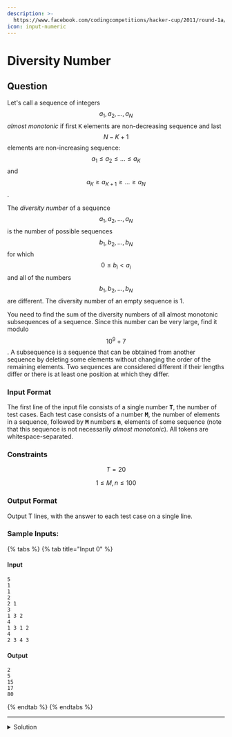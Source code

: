 ```yaml
---
description: >-
  https://www.facebook.com/codingcompetitions/hacker-cup/2011/round-1a/problems/A
icon: input-numeric
---
```


# Diversity Number

## Question

Let's call a sequence of integers $$a_1,a_2,...,a_N$$ _almost monotonic_ if first <kbd>K</kbd> elements are non-decreasing sequence and last $$N-K+1$$ elements are non-increasing sequence: $$a_1\le a_2≤...≤a_K$$ and $$a_K≥a_{K+1}≥...≥a_N$$.

The _diversity number_ of a sequence $$a_1,a_2,...,a_N$$ is the number of possible sequences $$b_1,b_2,...,b_N$$  for which $$0≤b_i<a_i$$ and all of the numbers $$b_1,b_2,...,b_N$$ are different. The diversity number of an empty sequence is 1.

You need to find the sum of the diversity numbers of all almost monotonic subsequences of a sequence. Since this number can be very large, find it modulo $$10^9+7$$. A subsequence is a sequence that can be obtained from another sequence by deleting some elements without changing the order of the remaining elements. Two sequences are considered different if their lengths differ or there is at least one position at which they differ.

### Input Format

The first line of the input file consists of a single number <kbd>**T**</kbd>, the number of test cases. Each test case consists of a number <kbd>**M**</kbd>, the number of elements in a sequence, followed by <kbd>**M**</kbd> numbers <kbd>**n**</kbd>, elements of some sequence (note that this sequence is not necessarily _almost monotonic_). All tokens are whitespace-separated.

### Constraints

$$
T = 20
$$

$$
1 \le M, n \le 100
$$

### Output Format

Output T lines, with the answer to each test case on a single line.

### Sample Inputs:

{% tabs %}
{% tab title="Input 0" %}
#### Input

```
5
1
1
2
2 1
3
1 3 2
4
1 3 1 2
4
2 3 4 3
```

#### Output

```
2
5
15
17
80
```
{% endtab %}
{% endtabs %}

***

<details>

<summary>Solution</summary>



</details>
